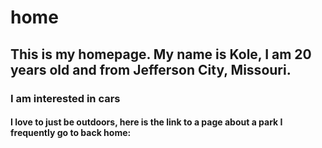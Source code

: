 # home

## This is my homepage. My name is Kole, I am 20 years old and from Jefferson City, Missouri.
### I am interested in cars
#### I love to just be outdoors, here is the link to a page about a park I frequently go to back home: 
